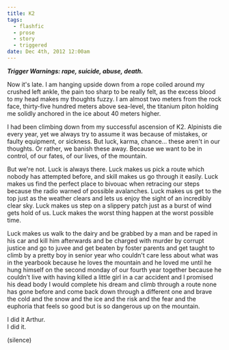 ```yaml
---
title: K2
tags:
  - flashfic
  - prose
  - story
  - triggered
date: Dec 4th, 2012 12:00am
---
```


___Trigger Warnings: rape, suicide, abuse, death.___

Now it's late. I am hanging upside down from a rope coiled around my crushed left ankle, the pain too sharp to be really felt, as the excess blood to my head makes my thoughts fuzzy. I am almost two meters from the rock face, thirty-five hundred meters above sea-level, the titanium piton holding me solidly anchored in the ice about 40 meters higher.

I had been climbing down from my successful ascension of K2. Alpinists die every year, yet we always try to assume it was because of mistakes, or faulty equipment, or sickness. But luck, karma, chance… these aren't in our thoughts. Or rather, we banish these away. Because we want to be in control, of our fates, of our lives, of the mountain.

But we're not. Luck is always there. Luck makes us pick a route which nobody has attempted before, and skill makes us go through it easily. Luck makes us find the perfect place to bivouac when retracing our steps because the radio warned of possible avalanches. Luck makes us get to the top just as the weather clears and lets us enjoy the sight of an incredibly clear sky. Luck makes us step on a slippery patch just as a burst of wind gets hold of us. Luck makes the worst thing happen at the worst possible time.

Luck makes us walk to the dairy and be grabbed by a man and be raped in his car and kill him afterwards and be charged with murder by corrupt justice and go to juvee and get beaten by foster parents and get taught to climb by a pretty boy in senior year who couldn't care less about what was in the yearbook because he loves the mountain and he loved me until he hung himself on the second monday of our fourth year together because he couldn't live with having killed a little girl in a car accident and I promised his dead body I would complete his dream and climb through a route none has gone before and come back down through a different one and brave the cold and the snow and the ice and the risk and the fear and the euphoria that feels so good but is so dangerous up on the mountain.

I did it Arthur.  
I did it.

(silence)
